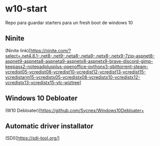 # w10-start
Repo para guardar starters para un fresh boot de windows 10

## Ninite

(Ninite link)[https://ninite.com/?select=.net4.8.1-.net8-.net9-.neta8-.neta9-.netx8-.netx9-7zip-aspnet8-aspnet9-aspneta8-aspneta9-aspnetx8-aspnetx9-brave-discord-gimp-keepass2-notepadplusplus-openoffice-pythonx3-qbittorrent-steam-vcredist05-vcredist08-vcredist10-vcredist12-vcredist13-vcredist15-vcredistarm15-vcredistx05-vcredistx08-vcredistx10-vcredistx12-vcredistx13-vcredistx15-vlc-wiztree]

## Windows 10 Debloater

(W10 Debloater)[https://github.com/Sycnex/Windows10Debloater+

## Automatic driver installator

(SDI)[https://sdi-tool.org/]
